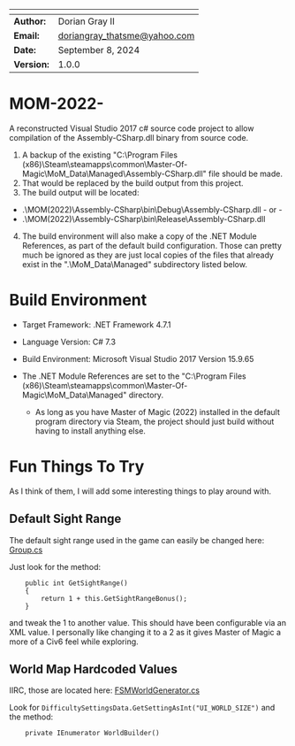 | <!--     --> | <!--                     --> |
| ------------ | ---------------------------- |
| **Author:**  | Dorian Gray II               |
| **Email:**   | doriangray_thatsme@yahoo.com |
| **Date:**    | September 8, 2024            |
| **Version:** | 1.0.0                        |

# MOM-2022-

A reconstructed Visual Studio 2017 c# source code project to allow compilation of the Assembly-CSharp.dll binary from source code.

1. A backup of the existing "C:\Program Files (x86)\Steam\steamapps\common\Master-Of-Magic\MoM_Data\Managed\Assembly-CSharp.dll" file should be made.
2. That would be replaced by the build output from this project.
3. The build output will be located:
  - .\MOM(2022)\Assembly-CSharp\bin\Debug\Assembly-CSharp.dll  - or -
  - .\MOM(2022)\Assembly-CSharp\bin\Release\Assembly-CSharp.dll
4.  The build environment will also make a copy of the .NET Module References, as part of the default build configuration.  Those can pretty much be ignored as they are just local copies of the files that already exist in the ".\MoM_Data\Managed\" subdirectory listed below.


# Build Environment

  - Target Framework: .NET Framework 4.7.1
  - Language Version: C# 7.3
  - Build Environment: Microsoft Visual Studio 2017 Version 15.9.65

  - The .NET Module References are set to the "C:\Program Files (x86)\Steam\steamapps\common\Master-Of-Magic\MoM_Data\Managed\" directory.  
    - As long as you have Master of Magic (2022) installed in the default program directory via Steam, the project should just build without having to install anything else.

# Fun Things To Try

As I think of them, I will add some interesting things to play around with.

## Default Sight Range

The default sight range used in the game can easily be changed here: [Group.cs](MOM(2022)/Assembly-CSharp/MoM/Group.cs)

Just look for the method:

        public int GetSightRange()
        {
            return 1 + this.GetSightRangeBonus();
        }

and tweak the 1 to another value.  This should have been configurable via an XML value.  I personally like changing it to a 2 as it gives Master of Magic a more of a Civ6 feel while exploring.

## World Map Hardcoded Values

IIRC, those are located here: [FSMWorldGenerator.cs](MOM(2022)/Assembly-CSharp/MoM/FSMWorldGenerator.cs)

Look for ```DifficultySettingsData.GetSettingAsInt("UI_WORLD_SIZE")``` and the method: 

        private IEnumerator WorldBuilder()
